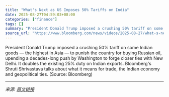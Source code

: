 ```yaml
---
title: "What's Next as US Imposes 50% Tariffs on India"
date: 2025-08-27T04:59:03+08:00
categories: ["finance"]
tags: []
summary: "President Donald Trump imposed a crushing 50% tariff on some Indian goods &mdash; the highest in Asia &mdash; to punish the country for buying Russian oil, upending a decades-long push by Washington t"
source_url: "https://www.bloomberg.com/news/videos/2025-08-27/what-s-next-as-us-imposes-50-tariffs-on-india-video"
---
```


President Donald Trump imposed a crushing 50% tariff on some Indian goods &mdash; the highest in Asia &mdash; to punish the country for buying Russian oil, upending a decades-long push by Washington to forge closer ties with New Delhi. It doubles the existing 25% duty on Indian exports. Bloomberg's Shruti Shrivastava talks about what it means for trade, the Indian economy and geopolitical ties. (Source: Bloomberg)

---

*来源: [原文链接](https://www.bloomberg.com/news/videos/2025-08-27/what-s-next-as-us-imposes-50-tariffs-on-india-video)*
